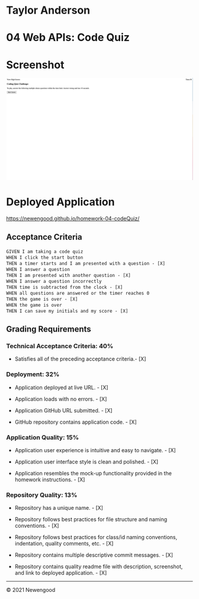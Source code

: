 # Taylor Anderson
# 04 Web APIs: Code Quiz

# Screenshot

![Screenshot](./docs/images/screenshot.png)

# Deployed Application

https://newengood.github.io/homework-04-codeQuiz/

## Acceptance Criteria

```
GIVEN I am taking a code quiz
WHEN I click the start button
THEN a timer starts and I am presented with a question - [X]
WHEN I answer a question
THEN I am presented with another question - [X]
WHEN I answer a question incorrectly
THEN time is subtracted from the clock - [X]
WHEN all questions are answered or the timer reaches 0
THEN the game is over - [X]
WHEN the game is over
THEN I can save my initials and my score - [X]
```

## Grading Requirements

### Technical Acceptance Criteria: 40%

* Satisfies all of the preceding acceptance criteria.- [X]

### Deployment: 32%

* Application deployed at live URL. - [X]

* Application loads with no errors. - [X]

* Application GitHub URL submitted. - [X]

* GitHub repository contains application code. - [X]

### Application Quality: 15%

* Application user experience is intuitive and easy to navigate. - [X]

* Application user interface style is clean and polished. - [X]

* Application resembles the mock-up functionality provided in the homework instructions. - [X]

### Repository Quality: 13%

* Repository has a unique name. - [X]

* Repository follows best practices for file structure and naming conventions. - [X]

* Repository follows best practices for class/id naming conventions, indentation, quality comments, etc. - [X]

* Repository contains multiple descriptive commit messages. - [X]

* Repository contains quality readme file with description, screenshot, and link to deployed application. - [X]

---

© 2021 Newengood
